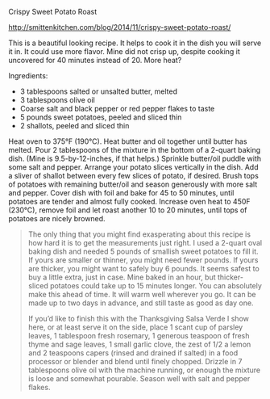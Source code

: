 Crispy Sweet Potato Roast

http://smittenkitchen.com/blog/2014/11/crispy-sweet-potato-roast/

This is a beautiful looking recipe.  It helps to cook it in the dish you will serve it in.  It could use more flavor.  Mine did not crisp up, despite cooking it uncovered for 40 minutes instead of 20.  More heat?

Ingredients:

- 3 tablespoons salted or unsalted butter, melted
- 3 tablespoons olive oil
- Coarse salt and black pepper or red pepper flakes to taste
- 5 pounds sweet potatoes, peeled and sliced thin
- 2 shallots, peeled and sliced thin

Heat oven to 375°F (190°C). Heat butter and oil together until butter has
melted. Pour 2 tablespoons of the mixture in the bottom of a 2-quart baking
dish. (Mine is 9.5-by-12-inches, if that helps.) Sprinkle butter/oil puddle
with some salt and pepper. Arrange your potato slices vertically in the dish.
Add a sliver of shallot between every few slices of potato, if desired. Brush
tops of potatoes with remaining butter/oil and season generously with more salt
and pepper. Cover dish with foil and bake for 45 to 50 minutes, until potatoes
are tender and almost fully cooked. Increase oven heat to 450F (230°C), remove
foil and let roast another 10 to 20 minutes, until tops of potatoes are nicely
browned.

> The only thing that you might find exasperating about this recipe is how hard
> it is to get the measurements just right. I used a 2-quart oval baking dish
> and needed 5 pounds of smallish sweet potatoes to fill it. If yours are
> smaller or thinner, you might need fewer pounds. If yours are thicker, you
> might want to safely buy 6 pounds. It seems safest to buy a little extra,
> just in case. Mine baked in an hour, but thicker-sliced potatoes could take
> up to 15 minutes longer. You can absolutely make this ahead of time. It will
> warm well wherever you go. It can be made up to two days in advance, and
> still taste as good as day one.
> 
> If you’d like to finish this with the Thanksgiving Salsa Verde I show here,
> or at least serve it on the side, place 1 scant cup of parsley leaves, 1
> tablespoon fresh rosemary, 1 generous teaspoon of fresh thyme and sage
> leaves, 1 small garlic clove, the zest of 1/2 a lemon and 2 teaspoons capers
> (rinsed and drained if salted) in a food processor or blender and blend until
> finely chopped. Drizzle in 7 tablespoons olive oil with the machine running,
> or enough the mixture is loose and somewhat pourable. Season well with salt
> and pepper flakes.

